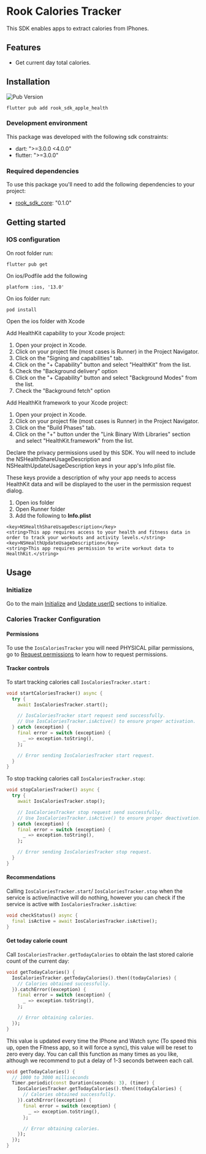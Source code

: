# Rook Calories Tracker

This SDK enables apps to extract calories from IPhones.

## Features

* Get current day total calories.

## Installation

![Pub Version](https://img.shields.io/pub/v/rook_sdk_apple_health?style=for-the-badge&logo=flutter&label=pubdev&color=7200F7)

```text
flutter pub add rook_sdk_apple_health
```

### Development environment

This package was developed with the following sdk constraints:

* dart: ">=3.0.0 <4.0.0"
* flutter: ">=3.0.0"

### Required dependencies

To use this package you'll need to add the following dependencies to your project:

* [rook_sdk_core](https://pub.dev/packages/rook_sdk_core): "0.1.0"

## Getting started

### IOS configuration

On root folder run:

```text
flutter pub get
```

On ios/Podfile add the following

```text
platform :ios, '13.0'
```

On ios folder run:

```text
pod install
```

Open the ios folder with Xcode

Add HealthKit capability to your Xcode project:

1. Open your project in Xcode.
2. Click on your project file (most cases is Runner) in the Project Navigator.
3. Click on the "Signing and capabilities" tab.
4. Click on the "+ Capability" button and select "HealthKit" from the list.
5. Check the "Background delivery" option
6. Click on the "+ Capability" button and select "Background Modes" from the list.
7. Check the "Background fetch" option

Add HealthKit framework to your Xcode project:

1. Open your project in Xcode.
2. Click on your project file (most cases is Runner) in the Project Navigator.
3. Click on the "Build Phases" tab.
4. Click on the "+" button under the "Link Binary With Libraries" section and select "HealthKit.framework" from the
   list.

Declare the privacy permissions used by this SDK. You will need to include the NSHealthShareUsageDescription and
NSHealthUpdateUsageDescription keys in your app's Info.plist file.

These keys provide a description of why your app needs to access HealthKit data and will be displayed to the user in the
permission request dialog.

1. Open ios folder
2. Open Runner folder
3. Add the following to **Info.plist**

```plist
<key>NSHealthShareUsageDescription</key>
<string>This app requires access to your health and fitness data in order to track your workouts and activity levels.</string>
<key>NSHealthUpdateUsageDescription</key>
<string>This app requires permission to write workout data to HealthKit.</string>
```

## Usage

### Initialize

Go to the main [Initialize](README.md#initialize) and [Update userID](README.md#update-userid) sections to initialize.

### Calories Tracker Configuration


#### Permissions

To use the `IosCaloriesTracker` you will need PHYSICAL pillar permissions, go
to [Request permissions](README.md#request-permissions) to learn how to request permissions.

#### Tracker controls

To start tracking calories call `IosCaloriesTracker.start` :

```dart
void startCaloriesTracker() async {
  try {
    await IosCaloriesTracker.start();

    // IosCaloriesTracker start request send successfully. 
    // Use IosCaloriesTracker.isActive() to ensure proper activation.
  } catch (exception) {
    final error = switch (exception) {
      _ => exception.toString(),
    };

    // Error sending IosCaloriesTracker start request. 
  }
}
```

To stop tracking calories call `IosCaloriesTracker.stop`:

```dart
void stopCaloriesTracker() async {
  try {
    await IosCaloriesTracker.stop();

    // IosCaloriesTracker stop request send successfully. 
    // Use IosCaloriesTracker.isActive() to ensure proper deactivation.
  } catch (exception) {
    final error = switch (exception) {
      _ => exception.toString(),
    };

    // Error sending IosCaloriesTracker stop request. 
  }
}
```

#### Recommendations

Calling `IosCaloriesTracker.start`/ `IosCaloriesTracker.stop` when the service is active/inactive will do nothing,
however you can check if the service is active with `IosCaloriesTracker.isActive`:

```dart
void checkStatus() async {
  final isActive = await IosCaloriesTracker.isActive();
}
```

#### Get today calorie count

Call `IosCaloriesTracker.getTodayCalories` to obtain the last stored calorie count of the current day:

```dart
void getTodayCalories() {
  IosCaloriesTracker.getTodayCalories().then((todayCalories) {
    // Calories obtained successfully.
  }).catchError((exception) {
    final error = switch (exception) {
      _ => exception.toString(),
    };

    // Error obtaining calories.
  });
}
```

This value is updated every time the IPhone and Watch sync (To speed this up, open the Fitness app, so it will force a
sync), this value will be reset to zero every day. You can call this function as many times as you like, although we
recommend to put a delay of 1-3 seconds between each call.

```dart
void getTodayCalories() {
  // 1000 to 3000 milliseconds
  Timer.periodic(const Duration(seconds: 3), (timer) {
    IosCaloriesTracker.getTodayCalories().then((todayCalories) {
      // Calories obtained successfully.
    }).catchError((exception) {
      final error = switch (exception) {
        _ => exception.toString(),
      };

      // Error obtaining calories.
    });
  });
}
```